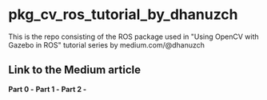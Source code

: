 
# pkg_cv_ros_tutorial_by_dhanuzch
This is the repo consisting of the ROS package used in "Using OpenCV with Gazebo in ROS" tutorial series by medium.com/@dhanuzch

## Link to the Medium article
**Part 0 -**
**Part 1 -**
**Part 2 -** 
